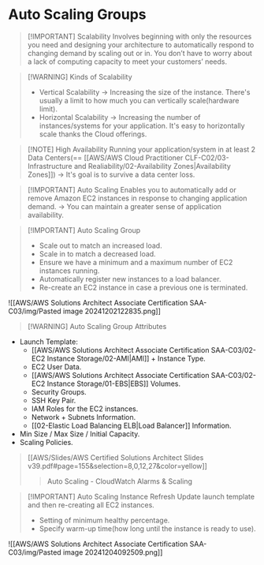 # Auto Scaling Groups

> [!IMPORTANT] Scalability
> Involves beginning with only the resources you need and designing your architecture to automatically respond to changing demand by scaling out or in. 
> You don’t have to worry about a lack of computing capacity to meet your customers’ needs.

> [!WARNING] Kinds of Scalability
> - Vertical Scalability -> Increasing the size of the instance. There's usually a limit to how much you can vertically scale(hardware limit).
> - Horizontal Scalability -> Increasing the number of instances/systems for your application. It's easy to horizontally scale thanks the Cloud offerings.


> [!NOTE] High Availability
> Running your application/system in at least 2 Data Centers(== [[AWS/AWS Cloud Practitioner CLF-C02/03-Infrastructure and Realiability/02-Availability Zones|Availability Zones]]) -> It's goal is to survive a data center loss.


> [!IMPORTANT] Auto Scaling
> Enables you to automatically add or remove Amazon EC2 instances in response to changing application demand. -> You can maintain a greater sense of application availability.


> [!IMPORTANT] Auto Scaling Group
> - Scale out to match an increased load.
> - Scale in to match a decreased load.
> - Ensure we have a minimum and a maximum number of EC2 instances running.
> - Automatically register new instances to a load balancer.
> - Re-create an EC2 instance in case a previous one is terminated.

![[AWS/AWS Solutions Architect Associate Certification SAA-C03/img/Pasted image 20241202122835.png]]


> [!WARNING] Auto Scaling Group Attributes
- Launch Template:
	- [[AWS/AWS Solutions Architect Associate Certification SAA-C03/02-EC2 Instance Storage/02-AMI|AMI]] + Instance Type.
	- EC2 User Data.
	- [[AWS/AWS Solutions Architect Associate Certification SAA-C03/02-EC2 Instance Storage/01-EBS|EBS]] Volumes.
	- Security Groups.
	- SSH Key Pair.
	- IAM Roles for the EC2 instances.
	- Network + Subnets Information.
	- [[02-Elastic Load Balancing ELB|Load Balancer]] Information.
- Min Size / Max Size / Initial Capacity.
- Scaling Policies.

> [[AWS/Slides/AWS Certified Solutions Architect Slides v39.pdf#page=155&selection=8,0,12,27&color=yellow]]
> > Auto Scaling - CloudWatch Alarms & Scaling



> [!IMPORTANT] Auto Scaling Instance Refresh
> Update launch template and then re-creating all EC2 instances.
> - Setting of minimum healthy percentage.
> - Specify warm-up time(how long until the instance is ready to use).

![[AWS/AWS Solutions Architect Associate Certification SAA-C03/img/Pasted image 20241204092509.png]]
